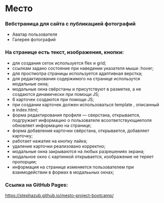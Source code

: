 # Место

### Вебстраница для сайта с публикацией фотографий
* Аватар пользователя
* Галерея фотографий

### На странице есть текст, изображения, кнопки:
* для создания сеток используется flex и grid;
* ссылкам задано состояние при наведении указателя мыши :hover;
* для простмотра страницы используется адаптивная верстка;
* для редактирования содержимого на странице использутся модальные окна;
* модальные окна свёрстаны и присутствуют в разметке, а не создаются динамически при помощи JS;
* 6 карточек создаются при помощи JS;
* при создании карточек должен использоваться template , описанный в index.html;
* форма редактирования профиля — сверстана, открывается, подгружает информацию о пользователе всоответствующиеполя обновляет информацию на странице;
* форма добавления карточки свёрстана, открывается, добавляет карточку;
* работает нажатие на кнопку лайка;
* удаление карточки реализовано корректно;
* модальные окна закрываются на любых разрешениях экрана;
* модальное окно с картинкой открывается, изображение не теряет пропорции;
* информация на странице изменяется пользователем при взаимодействии в формах в модалььных окнах;


### Ссылка на GitHub Pages:
https://stephazub.github.io/mesto-project-bootcamp/